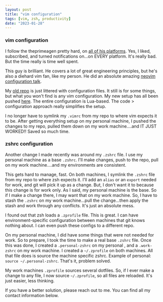 ```yaml
---
layout: post
title: "vim configuration"
tags: [vim, zsh, productivity]
date: "2023-01-28"
---
```


### vim configuration

I follow the theprimeagen pretty hard, on [all of his platforms](https://linktr.ee/ThePrimeagen). Yes, I liked, subscribed, and turned notifications on...on EVERY platform. It's really bad. But the time really is time well spent.

This guy is brilliant. He covers a lot of great engineering principles, but he's also a diehard vim fan, like my person. He did an absolute amazing [neovim configuration talk](https://www.youtube.com/watch?v=w7i4amO_zaE).

My [old repo](https://github.com/jamespgrant3/dotfiles) is just littered with configuration files. It still is for some things, but what you won't find is any vim configuration. My new setup has all been pushed [here](https://github.com/jamespgrant3/nvim-lua). The entire configuration is Lua-based. The code > configuration approach really simplifies the setup.

I no longer have to symlink my `.vimrc` from my repo to where vim expects it to be. After getting everything setup on my personal machine, I pushed the changes to my repo, pulled them down on my work machine....and IT JUST WORKED!! Saved so much time.

### zshrc configuration

Another change I made recently was around my `.zshrc` file. I use my personal machine as a base `.zshrc`. I'll make changes, push to the repo, pull on my work machine....and my environments are consistent.

This gets hard to manage, fast. On both machines, I symlink the `.zshrc` file from my repo to where zsh expects it. I'll add an `alias` or an `export` needed for work, and git will pick it up as a change. But, I don't want it to because this change is for work only. As I said, my personal machine is the base. So if I make a change there, I may want that on my work machine. So, I have to stash the `.zshrc` on my work machine...pull the change...then apply the stash and work through any conflicts. It's just an absolute mess.

I found out that zsh loads a `.zprofile` file. This is great. I can have environment-specific configuration between machines that git knows nothing about. I can even push these configs to a different repo.

On my personal machine, I did have some things that were not needed for work. So to prepare, I took the time to make a real base `.zshrc` file. Once this was done, I created a `.personal-zshrc` on my personal , and a `.work-zshrc` on my work machine. I created a `~/.zprofile` on both machines. All that file does is source the machine specific zshrc. Example of personal: `source ~/.personal-zshrc`. That's it, problem solved.

My work machines `.zprofile` sources several dotfiles. So, if I ever make a change to any file, I now source `~/.zprofile`, so all files are reloaded. It's just easier, less thinking.

If you have a better solution, please reach out to me. You can find all my contact information below.
